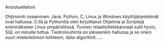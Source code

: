  Ansioluetteloni
 
 Ohjlmointi osaaminen:
 Java, Python, C,
 Linux ja Windows käyttöjärjestelmät ovat hallussa.
 C:llä ja Pythonilla olen kirjoittanut Ohjelmia ja Scriptejä enimmäkseen Linux ympäristössä.
 Tunnen relaatiotietokannaat suht hyvin, SQL on minulle tuttua.
 Tiedonlouhinta on jokseenkin hallussa ja se onkin suuri mielenkiinnon kohteeni, data-algoritmit......

